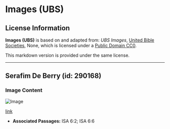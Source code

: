 # Images (UBS)

## License Information

**Images (UBS)** is based on and adapted from: _UBS Images_, [United Bible Societies](https://unitedbiblesocieties.org/), None, which is licensed under a [Public Domain CC0](https://creativecommons.org/public-domain/cc0/).

This markdown version is provided under the same license.



--------------------------------

## Serafim De Berry (id: 290168)

### Image Content

![Image](https://cdn.aquifer.bible/aquifer-content/resources/Media/WEB-0799_seraphim_de_berry.jpg)

[link](https://cdn.aquifer.bible/aquifer-content/resources/Media/WEB-0799_seraphim_de_berry.jpg)

* **Associated Passages:** ISA 6:2; ISA 6:6

